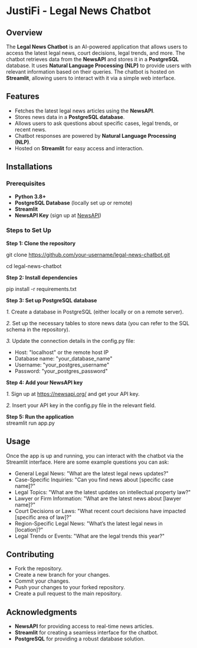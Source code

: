 <h1>JustiFi - Legal News Chatbot</h1>

## Overview
The **Legal News Chatbot** is an AI-powered application that allows users to access the latest legal news, court decisions, legal trends, and more. The chatbot retrieves data from the **NewsAPI** and stores it in a **PostgreSQL** database. It uses **Natural Language Processing (NLP)** to provide users with relevant information based on their queries. The chatbot is hosted on **Streamlit**, allowing users to interact with it via a simple web interface.


## Features
- Fetches the latest legal news articles using the **NewsAPI**.
- Stores news data in a **PostgreSQL database**.
- Allows users to ask questions about specific cases, legal trends, or recent news.
- Chatbot responses are powered by **Natural Language Processing (NLP)**.
- Hosted on **Streamlit** for easy access and interaction.

## Installations

### Prerequisites

- **Python 3.8+**
- **PostgreSQL Database** (locally set up or remote)
- **Streamlit**
- **NewsAPI Key** (sign up at [NewsAPI](https://newsapi.org/))

### Steps to Set Up

**Step 1: Clone the repository**<br>

git clone https://github.com/your-username/legal-news-chatbot.git<br>

cd legal-news-chatbot

**Step 2: Install dependencies** <br>
   
pip install -r requirements.txt<br>

**Step 3: Set up PostgreSQL database**<br>

 *1.* Create a database in PostgreSQL (either locally or on a remote server).<br>
 
 *2.* Set up the necessary tables to store news data (you can refer to the SQL schema in the repository).<br>
 
 *3.* Update the connection details in the config.py file:<br>
 - Host: "localhost" or the remote host IP<br>
 - Database name: "your_database_name"<br>
 - Username: "your_postgres_username"<br>
 - Password: "your_postgres_password"<br>

 **Step 4: Add your NewsAPI key**<br>
 
 *1.* Sign up at https://newsapi.org/ and get your API key.<br>
 
 *2.* Insert your API key in the config.py file in the relevant field.<br>
 
**Step 5: Run the application**<br>
streamlit run app.py <br>


## Usage
Once the app is up and running, you can interact with the chatbot via the Streamlit interface. Here are some example questions you can ask:
- General Legal News: "What are the latest legal news updates?"
- Case-Specific Inquiries: "Can you find news about [specific case name]?"
- Legal Topics: "What are the latest updates on intellectual property law?"
- Lawyer or Firm Information: "What are the latest news about [lawyer name]?"
- Court Decisions or Laws: "What recent court decisions have impacted [specific area of law]?"
- Region-Specific Legal News: "What’s the latest legal news in [location]?"
- Legal Trends or Events: "What are the legal trends this year?"

## Contributing
- Fork the repository.
- Create a new branch for your changes.
- Commit your changes.
- Push your changes to your forked repository.
- Create a pull request to the main repository.

## Acknowledgments
- **NewsAPI** for providing access to real-time news articles.
- **Streamlit** for creating a seamless interface for the chatbot.
- **PostgreSQL** for providing a robust database solution.

